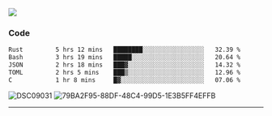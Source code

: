 

![](https://visitor-badge.glitch.me/badge?page_id=jakenherman.jakenherman)

### Code
<!--START_SECTION:waka-->

```txt
Rust         5 hrs 12 mins   ████████░░░░░░░░░░░░░░░░░   32.39 %
Bash         3 hrs 19 mins   █████░░░░░░░░░░░░░░░░░░░░   20.64 %
JSON         2 hrs 18 mins   ███▓░░░░░░░░░░░░░░░░░░░░░   14.32 %
TOML         2 hrs 5 mins    ███▒░░░░░░░░░░░░░░░░░░░░░   12.96 %
C            1 hr 8 mins     █▓░░░░░░░░░░░░░░░░░░░░░░░   07.06 %
```

<!--END_SECTION:waka-->



![DSC09031](https://github.com/JakenHerman/JakenHerman/assets/4694843/d0a4f563-5528-4464-9538-0dd479edc7cf)
![79BA2F95-88DF-48C4-99D5-1E3B5FF4EFFB](https://github.com/JakenHerman/JakenHerman/assets/4694843/4bbb0b71-b719-4978-b0c7-b4721bb680bc)


---
